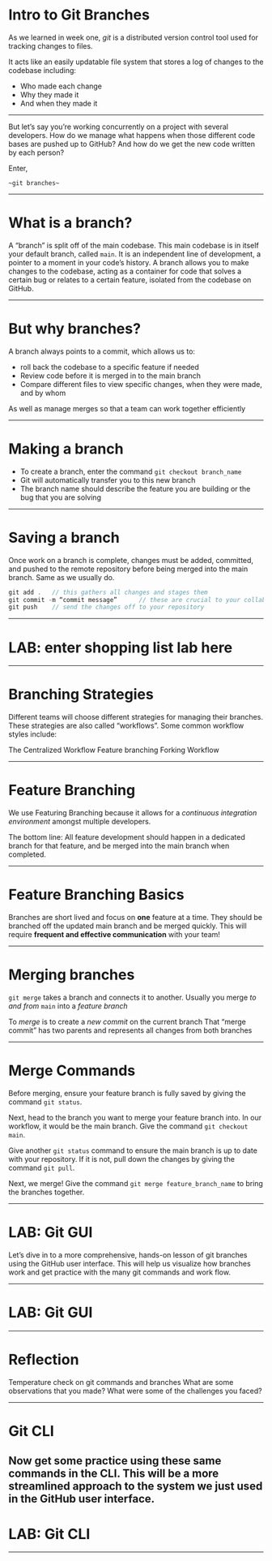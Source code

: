 # Intro to Git Branches

As we learned in week one, *git* is a distributed version control tool used for tracking changes to files.

It acts like an easily updatable file system that stores a log of changes to the codebase including:
 - Who made each change
 - Why they made it
 - And when they made it

---

But let’s say you’re working concurrently on a project with several developers. How do we manage what happens when those different code bases are pushed up to GitHub? And how do we get the new code written by each person?

Enter, 

    ~git branches~ 

---

# What is a branch?

A “branch” is split off of the main codebase. This main codebase is in itself your default branch, called `main`. It is an independent line of development, a pointer to a moment in your code’s history. A branch allows you to make changes to the codebase, acting as a container for code that solves a certain bug or relates to a certain feature, isolated from the codebase on GitHub.

---

# But why branches?

A branch always points to a commit, which allows us to:
 - roll back the codebase to a specific feature if needed
 - Review code before it is merged in to the main branch
 - Compare different files to view specific changes, when they were made, and by whom

As well as manage merges so that a team can work together efficiently

---

# Making a branch

 - To create a branch, enter the command `git checkout branch_name`
 - Git will automatically transfer you to this new branch
 - The branch name should describe the feature you are building or the bug that you are solving

---
# Saving a branch

Once work on a branch is complete, changes must be added, committed, and pushed to the remote repository before being merged into the main branch. Same as we usually do.

```javascript
git add . 	// this gathers all changes and stages them
git commit -m “commit message”  	// these are crucial to your collaborators and future you!!
git push	// send the changes off to your repository
```

---

# LAB: enter shopping list lab here

---
# Branching Strategies

Different teams will choose different strategies for managing their branches. These strategies are also called “workflows”. Some common workflow styles include:

The Centralized Workflow
Feature branching
Forking Workflow

--- 
# Feature Branching

We use Featuring Branching because it allows for a *continuous integration environment* amongst multiple developers. 

The bottom line: All feature development should happen in a dedicated branch for that feature, and be merged into the main branch when completed.

---

# Feature Branching Basics

Branches are short lived and focus on **one** feature at a time. 
They should be branched off the updated main branch and be merged quickly. 
This will require **frequent and effective communication** with your team!

---

# Merging branches

`git merge` takes a branch and connects it to another.
Usually you merge *to and from* `main` into a *feature branch*

To *merge* is to create a *new commit* on the current branch
That “merge commit” has two parents and represents all changes from both branches

---
# Merge Commands

Before merging, ensure your feature branch is fully saved by giving the command `git status`.  

Next, head to the branch you want to merge your feature branch into. In our workflow, it would be the main branch. Give the command `git checkout main`. 

Give another `git status` command to ensure the main branch is up to date with your repository. If it is not, pull down the changes by giving the command `git pull`.

Next, we merge! Give the command `git merge feature_branch_name` to bring the branches together.

---

# LAB: Git GUI

Let’s dive in to a more comprehensive, hands-on lesson of git branches using the GitHub user interface. This will help us visualize how branches work and get practice with the many git commands and work flow.

---

# LAB: Git GUI

---
# Reflection

Temperature check on git commands and branches
What are some observations that you made?
What were some of the challenges you faced?

---
# Git CLI
Now get some practice using these same commands in the CLI. This will be a more streamlined approach to the system we just used in the GitHub user interface. 
---

# LAB: Git CLI

---


